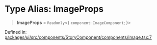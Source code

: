 # Type Alias: ImageProps

> **ImageProps** = `Readonly`\<\{ `component`: `ImageComponent`; \}\>

Defined in: [packages/ui/src/components/StoryComponent/components/Image.tsx:7](https://github.com/laruss/react-text-game/blob/5d1b7f722e0508dc7727e83f20112624d7c139f7/packages/ui/src/components/StoryComponent/components/Image.tsx#L7)
